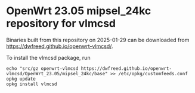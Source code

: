 OpenWrt 23.05 mipsel_24kc repository for vlmcsd
========

Binaries built from this repository on 2025-01-29 can be downloaded from <https://dwfreed.github.io/openwrt-vlmcsd/>.

To install the vlmcsd package, run

```
echo "src/gz openwrt-vlmcsd https://dwfreed.github.io/openwrt-vlmcsd/OpenWrt_23.05/mipsel_24kc/base" >> /etc/opkg/customfeeds.conf
opkg update
opkg install vlmcsd
```
